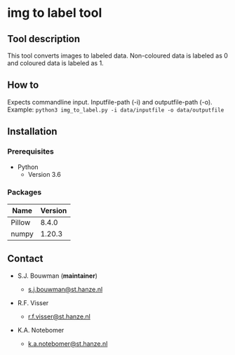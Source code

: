 # img to label tool #

## Tool description
This tool converts images to labeled data. 
Non-coloured data is labeled as 0 and coloured data is labeled as 1.

## How to
Expects commandline input. Inputfile-path (-i) and outputfile-path (-o).  
Example: ```python3 img_to_label.py -i data/inputfile -o data/outputfile```

## Installation
### Prerequisites
* Python 
  * Version 3.6


### Packages
| Name   | Version |   
|--------|---------|
| Pillow | 8.4.0   |
| numpy  | 1.20.3  |



## Contact
* S.J. Bouwman (**maintainer**)
  * s.j.bouwman@st.hanze.nl 

* R.F. Visser
  * r.f.visser@st.hanze.nl 

* K.A. Notebomer
  * k.a.notebomer@st.hanze.nl
